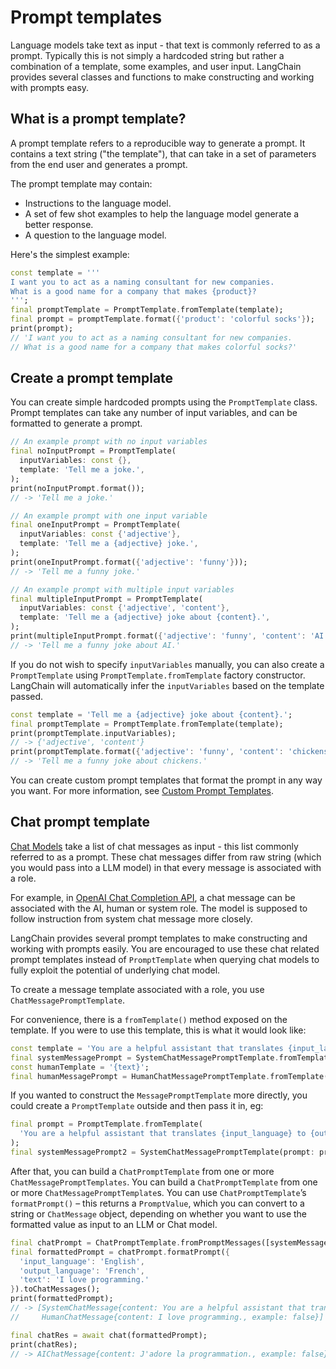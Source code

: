 # Prompt templates

Language models take text as input - that text is commonly referred to as a 
prompt. Typically this is not simply a hardcoded string but rather a 
combination of a template, some examples, and user input. LangChain provides 
several classes and functions to make constructing and working with prompts 
easy.

## What is a prompt template?

A prompt template refers to a reproducible way to generate a prompt. It 
contains a text string ("the template"), that can take in a set of parameters 
from the end user and generates a prompt.

The prompt template may contain:
- Instructions to the language model.
- A set of few shot examples to help the language model generate a better 
  response.
- A question to the language model.

Here's the simplest example:

```dart
const template = '''
I want you to act as a naming consultant for new companies.
What is a good name for a company that makes {product}?
''';
final promptTemplate = PromptTemplate.fromTemplate(template);
final prompt = promptTemplate.format({'product': 'colorful socks'});
print(prompt);
// 'I want you to act as a naming consultant for new companies.
// What is a good name for a company that makes colorful socks?'
```

## Create a prompt template

You can create simple hardcoded prompts using the `PromptTemplate` class. Prompt templates can take 
any number of input variables, and can be formatted to generate a prompt.

```dart
// An example prompt with no input variables
final noInputPrompt = PromptTemplate(
  inputVariables: const {},
  template: 'Tell me a joke.',
);
print(noInputPrompt.format());
// -> 'Tell me a joke.'

// An example prompt with one input variable
final oneInputPrompt = PromptTemplate(
  inputVariables: const {'adjective'},
  template: 'Tell me a {adjective} joke.',
);
print(oneInputPrompt.format({'adjective': 'funny'}));
// -> 'Tell me a funny joke.'

// An example prompt with multiple input variables
final multipleInputPrompt = PromptTemplate(
  inputVariables: const {'adjective', 'content'},
  template: 'Tell me a {adjective} joke about {content}.',
);
print(multipleInputPrompt.format({'adjective': 'funny', 'content': 'AI'}));
// -> 'Tell me a funny joke about AI.'
```

If you do not wish to specify `inputVariables` manually, you can also create a `PromptTemplate` 
using `PromptTemplate.fromTemplate` factory constructor. LangChain will automatically infer the 
`inputVariables` based on the template passed.

```dart
const template = 'Tell me a {adjective} joke about {content}.';
final promptTemplate = PromptTemplate.fromTemplate(template);
print(promptTemplate.inputVariables);
// -> {'adjective', 'content'}
print(promptTemplate.format({'adjective': 'funny', 'content': 'chickens'}));
// -> 'Tell me a funny joke about chickens.'
```

You can create custom prompt templates that format the prompt in any way you want. 
For more information, see 
[Custom Prompt Templates](/modules/model_io/prompts/prompt_templates/custom_prompt_template).

## Chat prompt template

[Chat Models](/modules/model_io/models/chat_models/chat_models.md) take a list 
of chat messages as input - this list commonly referred to as a prompt. These 
chat messages differ from raw string (which you would pass into a LLM model) in 
that every message is associated with a role.

For example, in 
[OpenAI Chat Completion API](https://platform.openai.com/docs/guides/gpt/chat-completions-api), a 
chat message can be associated with the AI, human or system role. The model is 
supposed to follow instruction from system chat message more closely.

LangChain provides several prompt templates to make constructing and working 
with prompts easily. You are encouraged to use these chat related prompt 
templates instead of `PromptTemplate` when querying chat models to fully 
exploit the potential of underlying chat model.

To create a message template associated with a role, you use 
`ChatMessagePromptTemplate`.

For convenience, there is a `fromTemplate()` method exposed on the template. If 
you were to use this template, this is what it would look like:

```dart
const template = 'You are a helpful assistant that translates {input_language} to {output_language}.';
final systemMessagePrompt = SystemChatMessagePromptTemplate.fromTemplate(template);
const humanTemplate = '{text}';
final humanMessagePrompt = HumanChatMessagePromptTemplate.fromTemplate(humanTemplate);
```

If you wanted to construct the `MessagePromptTemplate` more directly, you could 
create a `PromptTemplate` outside and then pass it in, eg:

```dart
final prompt = PromptTemplate.fromTemplate(
  'You are a helpful assistant that translates {input_language} to {output_language}.',
);
final systemMessagePrompt2 = SystemChatMessagePromptTemplate(prompt: prompt);
```

After that, you can build a `ChatPromptTemplate` from one or more 
`ChatMessagePromptTemplates`. You can build a `ChatPromptTemplate` from one or 
more `ChatMessagePromptTemplate`s. You can use `ChatPromptTemplate`’s 
`formatPrompt()` – this returns a `PromptValue`, which you can convert to a 
string or `ChatMessage` object, depending on whether you want to use the 
formatted value as input to an LLM or Chat model.

```dart
final chatPrompt = ChatPromptTemplate.fromPromptMessages([systemMessagePrompt, humanMessagePrompt]);
final formattedPrompt = chatPrompt.formatPrompt({
  'input_language': 'English',
  'output_language': 'French',
  'text': 'I love programming.'
}).toChatMessages();
print(formattedPrompt);
// -> [SystemChatMessage{content: You are a helpful assistant that translates English to French.}, 
//     HumanChatMessage{content: I love programming., example: false}]

final chatRes = await chat(formattedPrompt);
print(chatRes);
// -> AIChatMessage{content: J'adore la programmation., example: false}
```
